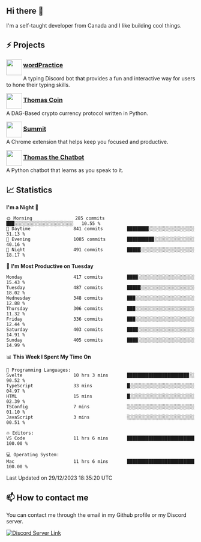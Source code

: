 <h2>Hi there 👋</h2>

<p>I'm a self-taught developer from Canada and I like building cool things.</p>

<h2>⚡ Projects</h2>

<img align="left" src="https://i.imgur.com/BIzs17V.png" width="42" height="42" />
<h3><a target="_blank" href="https://wordpractice.principle.sh/">wordPractice</a></h3>
<p>A typing Discord bot that provides a fun and interactive way for users to hone their typing skills.</p>

<img align="left" src="https://i.imgur.com/4FdQpgN.png" width="42" height="42" />
<h3><a href="https://github.com/principle105/thomas-coin">Thomas Coin</a></h3>
<p>A DAG-Based crypto currency protocol written in Python.</p>

<img align="left" src="https://i.imgur.com/Ly8Atho.png" width="42" height="42" />
<h3><a href="https://summit.sh/">Summit</a></h3>
<p>A Chrome extension that helps keep you focused and productive.</p>

<img align="left" src="https://i.imgur.com/hA9YF2s.png" width="42" height="42" />
<h3><a href="https://github.com/principle105/thomasthechatbot">Thomas the Chatbot</a></h3>
<p>A Python chatbot that learns as you speak to it.</p>

<h2>📈 Statistics</h2>

<!--START_SECTION:waka-->
**I'm a Night 🦉** 

```text
🌞 Morning                285 commits         ███░░░░░░░░░░░░░░░░░░░░░░   10.55 % 
🌆 Daytime                841 commits         ████████░░░░░░░░░░░░░░░░░   31.13 % 
🌃 Evening                1085 commits        ██████████░░░░░░░░░░░░░░░   40.16 % 
🌙 Night                  491 commits         █████░░░░░░░░░░░░░░░░░░░░   18.17 % 
```
📅 **I'm Most Productive on Tuesday** 

```text
Monday                   417 commits         ████░░░░░░░░░░░░░░░░░░░░░   15.43 % 
Tuesday                  487 commits         █████░░░░░░░░░░░░░░░░░░░░   18.02 % 
Wednesday                348 commits         ███░░░░░░░░░░░░░░░░░░░░░░   12.88 % 
Thursday                 306 commits         ███░░░░░░░░░░░░░░░░░░░░░░   11.32 % 
Friday                   336 commits         ███░░░░░░░░░░░░░░░░░░░░░░   12.44 % 
Saturday                 403 commits         ████░░░░░░░░░░░░░░░░░░░░░   14.91 % 
Sunday                   405 commits         ████░░░░░░░░░░░░░░░░░░░░░   14.99 % 
```


📊 **This Week I Spent My Time On** 

```text
💬 Programming Languages: 
Svelte                   10 hrs 3 mins       ███████████████████████░░   90.52 % 
TypeScript               33 mins             █░░░░░░░░░░░░░░░░░░░░░░░░   04.97 % 
HTML                     15 mins             █░░░░░░░░░░░░░░░░░░░░░░░░   02.39 % 
TSConfig                 7 mins              ░░░░░░░░░░░░░░░░░░░░░░░░░   01.10 % 
JavaScript               3 mins              ░░░░░░░░░░░░░░░░░░░░░░░░░   00.51 % 

🔥 Editors: 
VS Code                  11 hrs 6 mins       █████████████████████████   100.00 % 

💻 Operating System: 
Mac                      11 hrs 6 mins       █████████████████████████   100.00 % 
```


 Last Updated on 29/12/2023 18:35:20 UTC
<!--END_SECTION:waka-->

<h2>📫 How to contact me</h2>

You can contact me through the email in my Github profile or my Discord server.

[![Discord Server Link](https://dcbadge.vercel.app/api/server/DHnk46C)](https://discord.gg/DHnk46C)

